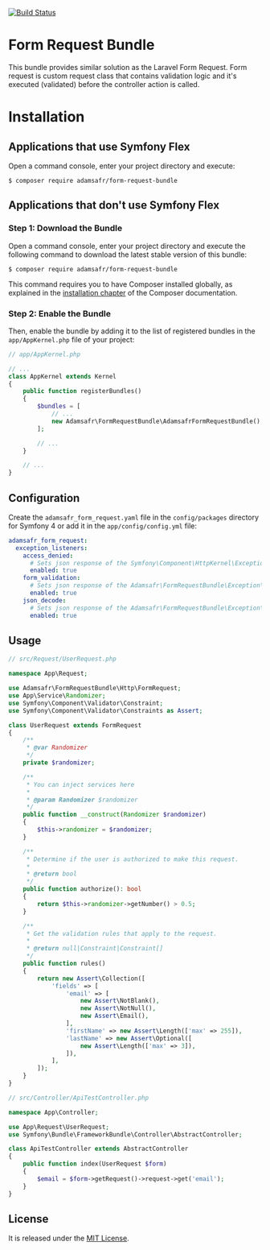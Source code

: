 [![Build Status](https://travis-ci.org/adamsafr/form-request-bundle.svg?branch=master)](https://travis-ci.org/adamsafr/form-request-bundle)

Form Request Bundle
============

This bundle provides similar solution as the Laravel Form Request.
Form request is custom request class that contains validation logic and
it's executed (validated) before the controller action is called.

Installation
============

Applications that use Symfony Flex
----------------------------------

Open a command console, enter your project directory and execute:

```console
$ composer require adamsafr/form-request-bundle
```

Applications that don't use Symfony Flex
----------------------------------------

### Step 1: Download the Bundle

Open a command console, enter your project directory and execute the
following command to download the latest stable version of this bundle:

```console
$ composer require adamsafr/form-request-bundle
```

This command requires you to have Composer installed globally, as explained
in the [installation chapter](https://getcomposer.org/doc/00-intro.md)
of the Composer documentation.

### Step 2: Enable the Bundle

Then, enable the bundle by adding it to the list of registered bundles
in the `app/AppKernel.php` file of your project:

```php
// app/AppKernel.php

// ...
class AppKernel extends Kernel
{
    public function registerBundles()
    {
        $bundles = [
            // ...
            new Adamsafr\FormRequestBundle\AdamsafrFormRequestBundle(),
        ];

        // ...
    }

    // ...
}
```

Configuration
-------------

Create the `adamsafr_form_request.yaml` file in the `config/packages` directory
for Symfony 4 or add it in the `app/config/config.yml` file:

```yaml
adamsafr_form_request:
  exception_listeners:
    access_denied:
      # Sets json response of the Symfony\Component\HttpKernel\Exception\AccessDeniedHttpException
      enabled: true
    form_validation:
      # Sets json response of the Adamsafr\FormRequestBundle\Exception\FormValidationException
      enabled: true
    json_decode:
      # Sets json response of the Adamsafr\FormRequestBundle\Exception\JsonDecodeException
      enabled: true
```

Usage
-----

```php
// src/Request/UserRequest.php

namespace App\Request;

use Adamsafr\FormRequestBundle\Http\FormRequest;
use App\Service\Randomizer;
use Symfony\Component\Validator\Constraint;
use Symfony\Component\Validator\Constraints as Assert;

class UserRequest extends FormRequest
{
    /**
     * @var Randomizer
     */
    private $randomizer;

    /**
     * You can inject services here
     *
     * @param Randomizer $randomizer
     */
    public function __construct(Randomizer $randomizer)
    {
        $this->randomizer = $randomizer;
    }

    /**
     * Determine if the user is authorized to make this request.
     *
     * @return bool
     */
    public function authorize(): bool
    {
        return $this->randomizer->getNumber() > 0.5;
    }

    /**
     * Get the validation rules that apply to the request.
     *
     * @return null|Constraint|Constraint[]
     */
    public function rules()
    {
        return new Assert\Collection([
            'fields' => [
                'email' => [
                    new Assert\NotBlank(),
                    new Assert\NotNull(),
                    new Assert\Email(),
                ],
                'firstName' => new Assert\Length(['max' => 255]),
                'lastName' => new Assert\Optional([
                    new Assert\Length(['max' => 3]),
                ]),
            ],
        ]);
    }
}
```

```php
// src/Controller/ApiTestController.php

namespace App\Controller;

use App\Request\UserRequest;
use Symfony\Bundle\FrameworkBundle\Controller\AbstractController;

class ApiTestController extends AbstractController
{
    public function index(UserRequest $form)
    {
        $email = $form->getRequest()->request->get('email');
    }
}
```

License
-------

It is released under the [MIT License](LICENSE.md).
